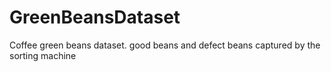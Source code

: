 # GreenBeansDataset
Coffee green beans dataset. good beans and defect beans captured by the sorting machine
